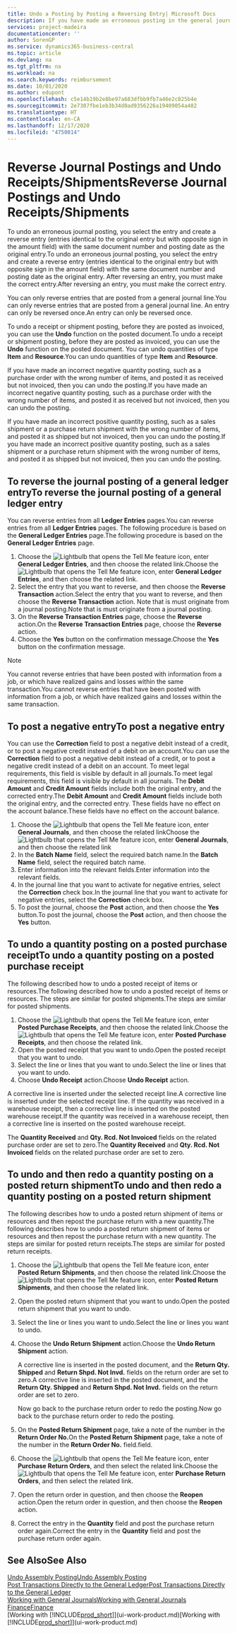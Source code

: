 ```yaml
---
title: Undo a Posting by Posting a Reversing Entry| Microsoft Docs
description: If you have made an erroneous posting in the general journal, then you can use the Reverse Transaction function to undo the posting with a correct audit trail.
services: project-madeira
documentationcenter: ''
author: SorenGP
ms.service: dynamics365-business-central
ms.topic: article
ms.devlang: na
ms.tgt_pltfrm: na
ms.workload: na
ms.search.keywords: reimbursement
ms.date: 10/01/2020
ms.author: edupont
ms.openlocfilehash: c5e14b19b2e8be97a683dfbb9fb7a46e2c825b4e
ms.sourcegitcommit: 2e7307fbe1eb3b34d0ad9356226a19409054a402
ms.translationtype: HT
ms.contentlocale: en-CA
ms.lasthandoff: 12/17/2020
ms.locfileid: "4750814"
---
```

# <a name="reverse-journal-postings-and-undo-receiptsshipments"></a><span data-ttu-id="521c5-103">Reverse Journal Postings and Undo Receipts/Shipments</span><span class="sxs-lookup"><span data-stu-id="521c5-103">Reverse Journal Postings and Undo Receipts/Shipments</span></span>
<span data-ttu-id="521c5-104">To undo an erroneous journal posting, you select the entry and create a reverse entry (entries identical to the original entry but with opposite sign in the amount field) with the same document number and posting date as the original entry.</span><span class="sxs-lookup"><span data-stu-id="521c5-104">To undo an erroneous journal posting, you select the entry and create a reverse entry (entries identical to the original entry but with opposite sign in the amount field) with the same document number and posting date as the original entry.</span></span> <span data-ttu-id="521c5-105">After reversing an entry, you must make the correct entry.</span><span class="sxs-lookup"><span data-stu-id="521c5-105">After reversing an entry, you must make the correct entry.</span></span>

<span data-ttu-id="521c5-106">You can only reverse entries that are posted from a general journal line.</span><span class="sxs-lookup"><span data-stu-id="521c5-106">You can only reverse entries that are posted from a general journal line.</span></span> <span data-ttu-id="521c5-107">An entry can only be reversed once.</span><span class="sxs-lookup"><span data-stu-id="521c5-107">An entry can only be reversed once.</span></span>

<span data-ttu-id="521c5-108">To undo a receipt or shipment posting, before they are posted as invoiced, you can use the **Undo** function on the posted document.</span><span class="sxs-lookup"><span data-stu-id="521c5-108">To undo a receipt or shipment posting, before they are posted as invoiced, you can use the **Undo** function on the posted document.</span></span> <span data-ttu-id="521c5-109">You can undo quantities of type **Item** and **Resource**.</span><span class="sxs-lookup"><span data-stu-id="521c5-109">You can undo quantities of type **Item** and **Resource**.</span></span>

<span data-ttu-id="521c5-110">If you have made an incorrect negative quantity posting, such as a purchase order with the wrong number of items, and posted it as received but not invoiced, then you can undo the posting.</span><span class="sxs-lookup"><span data-stu-id="521c5-110">If you have made an incorrect negative quantity posting, such as a purchase order with the wrong number of items, and posted it as received but not invoiced, then you can undo the posting.</span></span>

<span data-ttu-id="521c5-111">If you have made an incorrect positive quantity posting, such as a sales shipment or a purchase return shipment with the wrong number of items, and posted it as shipped but not invoiced, then you can undo the posting.</span><span class="sxs-lookup"><span data-stu-id="521c5-111">If you have made an incorrect positive quantity posting, such as a sales shipment or a purchase return shipment with the wrong number of items, and posted it as shipped but not invoiced, then you can undo the posting.</span></span>   

## <a name="to-reverse-the-journal-posting-of-a-general-ledger-entry"></a><span data-ttu-id="521c5-112">To reverse the journal posting of a general ledger entry</span><span class="sxs-lookup"><span data-stu-id="521c5-112">To reverse the journal posting of a general ledger entry</span></span>
<span data-ttu-id="521c5-113">You can reverse entries from all **Ledger Entries** pages.</span><span class="sxs-lookup"><span data-stu-id="521c5-113">You can reverse entries from all **Ledger Entries** pages.</span></span> <span data-ttu-id="521c5-114">The following procedure is based on the **General Ledger Entries** page.</span><span class="sxs-lookup"><span data-stu-id="521c5-114">The following procedure is based on the **General Ledger Entries** page.</span></span>
1. <span data-ttu-id="521c5-115">Choose the ![Lightbulb that opens the Tell Me feature](media/ui-search/search_small.png "Tell me what you want to do") icon, enter **General Ledger Entries**, and then choose the related link.</span><span class="sxs-lookup"><span data-stu-id="521c5-115">Choose the ![Lightbulb that opens the Tell Me feature](media/ui-search/search_small.png "Tell me what you want to do") icon, enter **General Ledger Entries**, and then choose the related link.</span></span>
2. <span data-ttu-id="521c5-116">Select the entry that you want to reverse, and then choose the **Reverse Transaction** action.</span><span class="sxs-lookup"><span data-stu-id="521c5-116">Select the entry that you want to reverse, and then choose the **Reverse Transaction** action.</span></span> <span data-ttu-id="521c5-117">Note that is must originate from a journal posting.</span><span class="sxs-lookup"><span data-stu-id="521c5-117">Note that is must originate from a journal posting.</span></span>
3. <span data-ttu-id="521c5-118">On the **Reverse Transaction Entries** page, choose the **Reverse** action.</span><span class="sxs-lookup"><span data-stu-id="521c5-118">On the **Reverse Transaction Entries** page, choose the **Reverse** action.</span></span>
4. <span data-ttu-id="521c5-119">Choose the **Yes** button on the confirmation message.</span><span class="sxs-lookup"><span data-stu-id="521c5-119">Choose the **Yes** button on the confirmation message.</span></span>

> [!NOTE]
> <span data-ttu-id="521c5-120">You cannot reverse entries that have been posted with information from a job, or which have realized gains and losses within the same transaction.</span><span class="sxs-lookup"><span data-stu-id="521c5-120">You cannot reverse entries that have been posted with information from a job, or which have realized gains and losses within the same transaction.</span></span>

## <a name="to-post-a-negative-entry"></a><span data-ttu-id="521c5-121">To post a negative entry</span><span class="sxs-lookup"><span data-stu-id="521c5-121">To post a negative entry</span></span>  
<span data-ttu-id="521c5-122">You can use the **Correction** field to post a negative debit instead of a credit, or to post a negative credit instead of a debit on an account.</span><span class="sxs-lookup"><span data-stu-id="521c5-122">You can use the **Correction** field to post a negative debit instead of a credit, or to post a negative credit instead of a debit on an account.</span></span> <span data-ttu-id="521c5-123">To meet legal requirements, this field is visible by default in all journals.</span><span class="sxs-lookup"><span data-stu-id="521c5-123">To meet legal requirements, this field is visible by default in all journals.</span></span> <span data-ttu-id="521c5-124">The **Debit Amount** and **Credit Amount** fields include both the original entry, and the corrected entry.</span><span class="sxs-lookup"><span data-stu-id="521c5-124">The **Debit Amount** and **Credit Amount** fields include both the original entry, and the corrected entry.</span></span> <span data-ttu-id="521c5-125">These fields have no effect on the account balance.</span><span class="sxs-lookup"><span data-stu-id="521c5-125">These fields have no effect on the account balance.</span></span>  

1.  <span data-ttu-id="521c5-126">Choose the ![Lightbulb that opens the Tell Me feature](media/ui-search/search_small.png "Tell me what you want to do") icon, enter **General Journals**, and then choose the related link</span><span class="sxs-lookup"><span data-stu-id="521c5-126">Choose the ![Lightbulb that opens the Tell Me feature](media/ui-search/search_small.png "Tell me what you want to do") icon, enter **General Journals**, and then choose the related link</span></span>  
2.  <span data-ttu-id="521c5-127">In the **Batch Name** field, select the required batch name.</span><span class="sxs-lookup"><span data-stu-id="521c5-127">In the **Batch Name** field, select the required batch name.</span></span>  
3.  <span data-ttu-id="521c5-128">Enter information into the relevant fields.</span><span class="sxs-lookup"><span data-stu-id="521c5-128">Enter information into the relevant fields.</span></span>  
4.  <span data-ttu-id="521c5-129">In the journal line that you want to activate for negative entries, select the **Correction** check box.</span><span class="sxs-lookup"><span data-stu-id="521c5-129">In the journal line that you want to activate for negative entries, select the **Correction** check box.</span></span>  
5.  <span data-ttu-id="521c5-130">To post the journal, choose the **Post** action, and then choose the **Yes** button.</span><span class="sxs-lookup"><span data-stu-id="521c5-130">To post the journal, choose the **Post** action, and then choose the **Yes** button.</span></span>

## <a name="to-undo-a-quantity-posting-on-a-posted-purchase-receipt"></a><span data-ttu-id="521c5-131">To undo a quantity posting on a posted purchase receipt</span><span class="sxs-lookup"><span data-stu-id="521c5-131">To undo a quantity posting on a posted purchase receipt</span></span>  
<span data-ttu-id="521c5-132">The following described how to undo a posted receipt of items or resources.</span><span class="sxs-lookup"><span data-stu-id="521c5-132">The following described how to undo a posted receipt of items or resources.</span></span> <span data-ttu-id="521c5-133">The steps are similar for posted shipments.</span><span class="sxs-lookup"><span data-stu-id="521c5-133">The steps are similar for posted shipments.</span></span>

1.  <span data-ttu-id="521c5-134">Choose the ![Lightbulb that opens the Tell Me feature](media/ui-search/search_small.png "Tell me what you want to do") icon, enter **Posted Purchase Receipts**, and then choose the related link.</span><span class="sxs-lookup"><span data-stu-id="521c5-134">Choose the ![Lightbulb that opens the Tell Me feature](media/ui-search/search_small.png "Tell me what you want to do") icon, enter **Posted Purchase Receipts**, and then choose the related link.</span></span>  
2.  <span data-ttu-id="521c5-135">Open the posted receipt that you want to undo.</span><span class="sxs-lookup"><span data-stu-id="521c5-135">Open the posted receipt that you want to undo.</span></span>  
3.  <span data-ttu-id="521c5-136">Select the line or lines that you want to undo.</span><span class="sxs-lookup"><span data-stu-id="521c5-136">Select the line or lines that you want to undo.</span></span>  
4.  <span data-ttu-id="521c5-137">Choose **Undo Receipt** action.</span><span class="sxs-lookup"><span data-stu-id="521c5-137">Choose **Undo Receipt** action.</span></span>

<span data-ttu-id="521c5-138">A corrective line is inserted under the selected receipt line.</span><span class="sxs-lookup"><span data-stu-id="521c5-138">A corrective line is inserted under the selected receipt line.</span></span> <span data-ttu-id="521c5-139">If the quantity was received in a warehouse receipt, then a corrective line is inserted on the posted warehouse receipt.</span><span class="sxs-lookup"><span data-stu-id="521c5-139">If the quantity was received in a warehouse receipt, then a corrective line is inserted on the posted warehouse receipt.</span></span>  

<span data-ttu-id="521c5-140">The **Quantity Received** and **Qty. Rcd. Not Invoiced** fields on the related purchase order are set to zero.</span><span class="sxs-lookup"><span data-stu-id="521c5-140">The **Quantity Received** and **Qty. Rcd. Not Invoiced** fields on the related purchase order are set to zero.</span></span>

## <a name="to-undo-and-then-redo-a-quantity-posting-on-a-posted-return-shipment"></a><span data-ttu-id="521c5-141">To undo and then redo a quantity posting on a posted return shipment</span><span class="sxs-lookup"><span data-stu-id="521c5-141">To undo and then redo a quantity posting on a posted return shipment</span></span>
<span data-ttu-id="521c5-142">The following describes how to undo a posted return shipment of items or resources and then repost the purchase return with a new quantity.</span><span class="sxs-lookup"><span data-stu-id="521c5-142">The following describes how to undo a posted return shipment of items or resources and then repost the purchase return with a new quantity.</span></span> <span data-ttu-id="521c5-143">The steps are similar for posted return receipts.</span><span class="sxs-lookup"><span data-stu-id="521c5-143">The steps are similar for posted return receipts.</span></span>

1.  <span data-ttu-id="521c5-144">Choose the ![Lightbulb that opens the Tell Me feature](media/ui-search/search_small.png "Tell me what you want to do") icon, enter **Posted Return Shipments**, and then choose the related link.</span><span class="sxs-lookup"><span data-stu-id="521c5-144">Choose the ![Lightbulb that opens the Tell Me feature](media/ui-search/search_small.png "Tell me what you want to do") icon, enter **Posted Return Shipments**, and then choose the related link.</span></span>  
2.  <span data-ttu-id="521c5-145">Open the posted return shipment that you want to undo.</span><span class="sxs-lookup"><span data-stu-id="521c5-145">Open the posted return shipment that you want to undo.</span></span>
3. <span data-ttu-id="521c5-146">Select the line or lines you want to undo.</span><span class="sxs-lookup"><span data-stu-id="521c5-146">Select the line or lines you want to undo.</span></span>  

4.  <span data-ttu-id="521c5-147">Choose the **Undo Return Shipment** action.</span><span class="sxs-lookup"><span data-stu-id="521c5-147">Choose the **Undo Return Shipment** action.</span></span>  

    <span data-ttu-id="521c5-148">A corrective line is inserted in the posted document, and the **Return Qty. Shipped** and **Return Shpd. Not Invd.** fields on the return order are set to zero.</span><span class="sxs-lookup"><span data-stu-id="521c5-148">A corrective line is inserted in the posted document, and the **Return Qty. Shipped** and **Return Shpd. Not Invd.** fields on the return order are set to zero.</span></span>  

    <span data-ttu-id="521c5-149">Now go back to the purchase return order to redo the posting.</span><span class="sxs-lookup"><span data-stu-id="521c5-149">Now go back to the purchase return order to redo the posting.</span></span>  

5.  <span data-ttu-id="521c5-150">On the **Posted Return Shipment** page, take a note of the number in the **Return Order No.**</span><span class="sxs-lookup"><span data-stu-id="521c5-150">On the **Posted Return Shipment** page, take a note of the number in the **Return Order No.**</span></span> <span data-ttu-id="521c5-151">field.</span><span class="sxs-lookup"><span data-stu-id="521c5-151">field.</span></span>  
6.  <span data-ttu-id="521c5-152">Choose the ![Lightbulb that opens the Tell Me feature](media/ui-search/search_small.png "Tell me what you want to do") icon, enter **Purchase Return Orders**, and then select the related link.</span><span class="sxs-lookup"><span data-stu-id="521c5-152">Choose the ![Lightbulb that opens the Tell Me feature](media/ui-search/search_small.png "Tell me what you want to do") icon, enter **Purchase Return Orders**, and then select the related link.</span></span>  
7.  <span data-ttu-id="521c5-153">Open the return order in question, and then choose the **Reopen** action.</span><span class="sxs-lookup"><span data-stu-id="521c5-153">Open the return order in question, and then choose the **Reopen** action.</span></span>  
8.  <span data-ttu-id="521c5-154">Correct the entry in the **Quantity** field and post the purchase return order again.</span><span class="sxs-lookup"><span data-stu-id="521c5-154">Correct the entry in the **Quantity** field and post the purchase return order again.</span></span>  

## <a name="see-also"></a><span data-ttu-id="521c5-155">See Also</span><span class="sxs-lookup"><span data-stu-id="521c5-155">See Also</span></span>
[<span data-ttu-id="521c5-156">Undo Assembly Posting</span><span class="sxs-lookup"><span data-stu-id="521c5-156">Undo Assembly Posting</span></span>](assembly-how-to-undo-assembly-posting.md)  
[<span data-ttu-id="521c5-157">Post Transactions Directly to the General Ledger</span><span class="sxs-lookup"><span data-stu-id="521c5-157">Post Transactions Directly to the General Ledger</span></span>](finance-how-post-transactions-directly.md)  
[<span data-ttu-id="521c5-158">Working with General Journals</span><span class="sxs-lookup"><span data-stu-id="521c5-158">Working with General Journals</span></span>](ui-work-general-journals.md)  
[<span data-ttu-id="521c5-159">Finance</span><span class="sxs-lookup"><span data-stu-id="521c5-159">Finance</span></span>](finance.md)  
<span data-ttu-id="521c5-160">[Working with [!INCLUDE[prod_short](includes/prod_short.md)]](ui-work-product.md)</span><span class="sxs-lookup"><span data-stu-id="521c5-160">[Working with [!INCLUDE[prod_short](includes/prod_short.md)]](ui-work-product.md)</span></span>  
